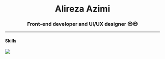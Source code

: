 <h1 align='center' color='red'>Alireza Azimi</h1>
<h3 align="center">Front-end developer and UI/UX designer 😎😎</h3>
<hr />
<h4>Skills</h4>
<img src="https://skillicons.dev/icons?i=html,css,js,tailwindcss,react,nextjs,figma,git,github" style="max-width: 100%;"/>

